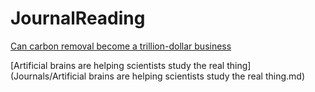 # JournalReading

[Can carbon removal become a trillion-dollar business](Journals/1.md)

[Artificial brains are helping scientists study the real thing](Journals/Artificial brains are helping scientists study the real thing.md)

